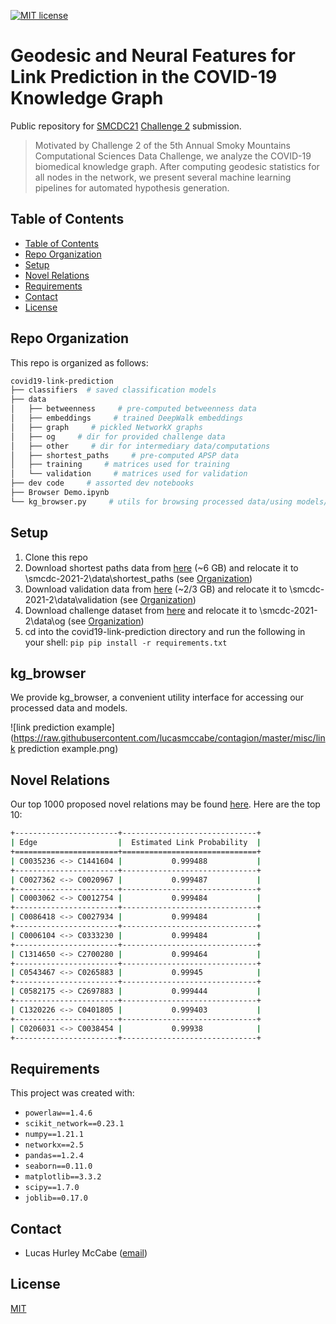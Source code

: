 [![MIT license](https://img.shields.io/badge/License-MIT-blue.svg)](https://lbesson.mit-license.org/)

# Geodesic and Neural Features for Link Prediction in the COVID-19 Knowledge Graph

Public repository for [SMCDC21](https://smc-datachallenge.ornl.gov/) [Challenge 2](https://smc-datachallenge.ornl.gov/2021-challenge-2/) submission.

> Motivated by Challenge 2 of the 5th Annual Smoky Mountains Computational Sciences Data Challenge, we analyze the COVID-19 biomedical knowledge graph. After computing geodesic statistics for all nodes in the network, we present several machine learning pipelines for automated hypothesis generation.

## Table of Contents
* [Table of Contents](#table-of-contents)
* [Repo Organization](#repo-organization)
* [Setup](#setup)
* [Novel Relations](#novel-relations)
* [Requirements](#requirements)
* [Contact](#contact)
* [License](#license)

## Repo Organization

This repo is organized as follows:

```bash
covid19-link-prediction
├── classifiers  # saved classification models
├── data
│   ├── betweenness     # pre-computed betweenness data
│   ├── embeddings     # trained DeepWalk embeddings
│   ├── graph     # pickled NetworkX graphs
│   ├── og     # dir for provided challenge data
│   ├── other     # dir for intermediary data/computations
│   ├── shortest_paths     # pre-computed APSP data
│   ├── training     # matrices used for training
│   └── validation     # matrices used for validation
├── dev code     # assorted dev notebooks
├── Browser Demo.ipynb
└── kg_browser.py     # utils for browsing processed data/using models/etc.
```

## Setup

1. Clone this repo
2. Download shortest paths data from [here](https://drive.google.com/drive/folders/1vSXfiw09K3RN7gzhBTSOtHZ8_5K61cXE) (~6 GB) and relocate it to \smcdc-2021-2\data\shortest_paths (see [Organization](#organization))
3. Download validation data from [here](https://drive.google.com/drive/folders/1pC6Z55535CwffG_KXyywhguWwRzmc07-?usp=sharing) (~2/3 GB) and relocate it to \smcdc-2021-2\data\validation (see [Organization](#organization))
4. Download challenge dataset from [here](https://doi.ccs.ornl.gov/ui/doi/346) and relocate it to \smcdc-2021-2\data\og (see [Organization](#organization))
5. cd into the covid19-link-prediction directory and run the following in your shell: ```pip pip install -r requirements.txt```

## kg_browser

We provide kg_browser, a convenient utility interface for accessing our processed data and models.

![link prediction example](https://raw.githubusercontent.com/lucasmccabe/contagion/master/misc/link prediction example.png)




## Novel Relations

Our top 1000 proposed novel relations may be found [here](https://github.com/lucasmccabe/covid19-link-prediction/blob/main/dev%20code/link%20prediction/novel_relations.txt). Here are the top 10:

```bash
+-----------------------+------------------------------+
| Edge                  |  Estimated Link Probability  |
+=======================+==============================+
| C0035236 <-> C1441604 |           0.999488           |
+-----------------------+------------------------------+
| C0027362 <-> C0020967 |           0.999487           |
+-----------------------+------------------------------+
| C0003062 <-> C0012754 |           0.999484           |
+-----------------------+------------------------------+
| C0086418 <-> C0027934 |           0.999484           |
+-----------------------+------------------------------+
| C0006104 <-> C0333230 |           0.999484           |
+-----------------------+------------------------------+
| C1314650 <-> C2700280 |           0.999464           |
+-----------------------+------------------------------+
| C0543467 <-> C0265883 |           0.99945            |
+-----------------------+------------------------------+
| C0582175 <-> C2697883 |           0.999444           |
+-----------------------+------------------------------+
| C1320226 <-> C0401805 |           0.999403           |
+-----------------------+------------------------------+
| C0206031 <-> C0038454 |           0.99938            |
+-----------------------+------------------------------+
```

## Requirements
This project was created with:

- `powerlaw==1.4.6`
- `scikit_network==0.23.1`
- `numpy==1.21.1`
- `networkx==2.5`
- `pandas==1.2.4`
- `seaborn==0.11.0`
- `matplotlib==3.3.2`
- `scipy==1.7.0`
- `joblib==0.17.0`

## Contact
- Lucas Hurley McCabe ([email](mailto:lucasmccabe@gwu.edu))

## License
[MIT](https://choosealicense.com/licenses/mit/)
